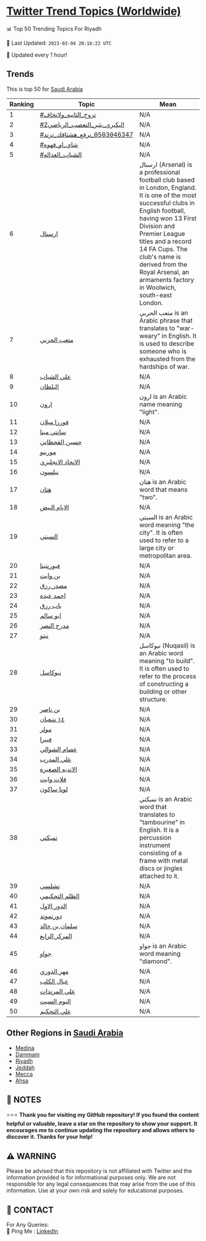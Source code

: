 [Twitter Trend Topics (Worldwide)](https://github.com/ErcinDedeoglu/Twitter-Trend-Topics)
==========


📊 Top 50 Trending Topics For Riyadh

📆 Last Updated: `2023-03-04 20:16:22 UTC`

🔧 Updated every 1 hour!


## Trends

This is top 50 for [Saudi Arabia](</Saudi Arabia>)

| Ranking | Topic | Mean |
| ------- | ------------ | ------------ |
| 1 | [#تزوج_الثانيه_ولاتخاف](http://twitter.com/search?q=%23%d8%aa%d8%b2%d9%88%d8%ac_%d8%a7%d9%84%d8%ab%d8%a7%d9%86%d9%8a%d9%87_%d9%88%d9%84%d8%a7%d8%aa%d8%ae%d8%a7%d9%81) | N/A |
| 2 | [#البكيري_يثير_التعصب_الرياضي2](http://twitter.com/search?q=%23%d8%a7%d9%84%d8%a8%d9%83%d9%8a%d8%b1%d9%8a_%d9%8a%d8%ab%d9%8a%d8%b1_%d8%a7%d9%84%d8%aa%d8%b9%d8%b5%d8%a8_%d8%a7%d9%84%d8%b1%d9%8a%d8%a7%d8%b6%d9%8a2) | N/A |
| 3 | [#نرفع_هشتاقك_ترند_θ5θ3θ46347](http://twitter.com/search?q=%23%d9%86%d8%b1%d9%81%d8%b9_%d9%87%d8%b4%d8%aa%d8%a7%d9%82%d9%83_%d8%aa%d8%b1%d9%86%d8%af_%ce%b85%ce%b83%ce%b846347) | N/A |
| 4 | [#شاي_او_قهوه](http://twitter.com/search?q=%23%d8%b4%d8%a7%d9%8a_%d8%a7%d9%88_%d9%82%d9%87%d9%88%d9%87) | N/A |
| 5 | [#الشباب_العداله](http://twitter.com/search?q=%23%d8%a7%d9%84%d8%b4%d8%a8%d8%a7%d8%a8_%d8%a7%d9%84%d8%b9%d8%af%d8%a7%d9%84%d9%87) | N/A |
| 6 | [ارسنال](http://twitter.com/search?q=%d8%a7%d8%b1%d8%b3%d9%86%d8%a7%d9%84) | ارسنال (Arsenal) is a professional football club based in London, England. It is one of the most successful clubs in English football, having won 13 First Division and Premier League titles and a record 14 FA Cups. The club's name is derived from the Royal Arsenal, an armaments factory in Woolwich, south-east London. |
| 7 | [متعب الحربي](http://twitter.com/search?q=%d9%85%d8%aa%d8%b9%d8%a8+%d8%a7%d9%84%d8%ad%d8%b1%d8%a8%d9%8a) | متعب الحربي is an Arabic phrase that translates to "war-weary" in English. It is used to describe someone who is exhausted from the hardships of war. |
| 8 | [علي الشباب](http://twitter.com/search?q=%d8%b9%d9%84%d9%8a+%d8%a7%d9%84%d8%b4%d8%a8%d8%a7%d8%a8) | N/A |
| 9 | [البلطان](http://twitter.com/search?q=%d8%a7%d9%84%d8%a8%d9%84%d8%b7%d8%a7%d9%86) | N/A |
| 10 | [ارون](http://twitter.com/search?q=%d8%a7%d8%b1%d9%88%d9%86) | ارون is an Arabic name meaning "light". |
| 11 | [فورزا ميلان](http://twitter.com/search?q=%d9%81%d9%88%d8%b1%d8%b2%d8%a7+%d9%85%d9%8a%d9%84%d8%a7%d9%86) | N/A |
| 12 | [سانتي مينا](http://twitter.com/search?q=%d8%b3%d8%a7%d9%86%d8%aa%d9%8a+%d9%85%d9%8a%d9%86%d8%a7) | N/A |
| 13 | [حسين القحطاني](http://twitter.com/search?q=%d8%ad%d8%b3%d9%8a%d9%86+%d8%a7%d9%84%d9%82%d8%ad%d8%b7%d8%a7%d9%86%d9%8a) | N/A |
| 14 | [مورينو](http://twitter.com/search?q=%d9%85%d9%88%d8%b1%d9%8a%d9%86%d9%88) | N/A |
| 15 | [الاتحاد الانجليزي](http://twitter.com/search?q=%d8%a7%d9%84%d8%a7%d8%aa%d8%ad%d8%a7%d8%af+%d8%a7%d9%84%d8%a7%d9%86%d8%ac%d9%84%d9%8a%d8%b2%d9%8a) | N/A |
| 16 | [نيلسون](http://twitter.com/search?q=%d9%86%d9%8a%d9%84%d8%b3%d9%88%d9%86) | N/A |
| 17 | [هتان](http://twitter.com/search?q=%d9%87%d8%aa%d8%a7%d9%86) | هتان is an Arabic word that means "two". |
| 18 | [الايام البيض](http://twitter.com/search?q=%d8%a7%d9%84%d8%a7%d9%8a%d8%a7%d9%85+%d8%a7%d9%84%d8%a8%d9%8a%d8%b6) | N/A |
| 19 | [السيتي](http://twitter.com/search?q=%d8%a7%d9%84%d8%b3%d9%8a%d8%aa%d9%8a) | السيتي is an Arabic word meaning "the city". It is often used to refer to a large city or metropolitan area. |
| 20 | [فيورنتينا](http://twitter.com/search?q=%d9%81%d9%8a%d9%88%d8%b1%d9%86%d8%aa%d9%8a%d9%86%d8%a7) | N/A |
| 21 | [بن وايت](http://twitter.com/search?q=%d8%a8%d9%86+%d9%88%d8%a7%d9%8a%d8%aa) | N/A |
| 22 | [مصدر رزق](http://twitter.com/search?q=%d9%85%d8%b5%d8%af%d8%b1+%d8%b1%d8%b2%d9%82) | N/A |
| 23 | [احمد عبده](http://twitter.com/search?q=%d8%a7%d8%ad%d9%85%d8%af+%d8%b9%d8%a8%d8%af%d9%87) | N/A |
| 24 | [باب رزق](http://twitter.com/search?q=%d8%a8%d8%a7%d8%a8+%d8%b1%d8%b2%d9%82) | N/A |
| 25 | [ابو سالم](http://twitter.com/search?q=%d8%a7%d8%a8%d9%88+%d8%b3%d8%a7%d9%84%d9%85) | N/A |
| 26 | [مدرج النصر](http://twitter.com/search?q=%d9%85%d8%af%d8%b1%d8%ac+%d8%a7%d9%84%d9%86%d8%b5%d8%b1) | N/A |
| 27 | [نيتو](http://twitter.com/search?q=%d9%86%d9%8a%d8%aa%d9%88) | N/A |
| 28 | [نيوكاسل](http://twitter.com/search?q=%d9%86%d9%8a%d9%88%d9%83%d8%a7%d8%b3%d9%84) | نيوكاسل (Nuqasil) is an Arabic word meaning "to build". It is often used to refer to the process of constructing a building or other structure. |
| 29 | [بن ناصر](http://twitter.com/search?q=%d8%a8%d9%86+%d9%86%d8%a7%d8%b5%d8%b1) | N/A |
| 30 | [١٤ شعبان](http://twitter.com/search?q=%d9%a1%d9%a4+%d8%b4%d8%b9%d8%a8%d8%a7%d9%86) | N/A |
| 31 | [مولر](http://twitter.com/search?q=%d9%85%d9%88%d9%84%d8%b1) | N/A |
| 32 | [فييرا](http://twitter.com/search?q=%d9%81%d9%8a%d9%8a%d8%b1%d8%a7) | N/A |
| 33 | [عصام الشوالي](http://twitter.com/search?q=%d8%b9%d8%b5%d8%a7%d9%85+%d8%a7%d9%84%d8%b4%d9%88%d8%a7%d9%84%d9%8a) | N/A |
| 34 | [علي المدرب](http://twitter.com/search?q=%d8%b9%d9%84%d9%8a+%d8%a7%d9%84%d9%85%d8%af%d8%b1%d8%a8) | N/A |
| 35 | [الانديه الصغيره](http://twitter.com/search?q=%d8%a7%d9%84%d8%a7%d9%86%d8%af%d9%8a%d9%87+%d8%a7%d9%84%d8%b5%d8%ba%d9%8a%d8%b1%d9%87) | N/A |
| 36 | [فلات وايت](http://twitter.com/search?q=%d9%81%d9%84%d8%a7%d8%aa+%d9%88%d8%a7%d9%8a%d8%aa) | N/A |
| 37 | [لونا ساكون](http://twitter.com/search?q=%d9%84%d9%88%d9%86%d8%a7+%d8%b3%d8%a7%d9%83%d9%88%d9%86) | N/A |
| 38 | [تمبكتي](http://twitter.com/search?q=%d8%aa%d9%85%d8%a8%d9%83%d8%aa%d9%8a) | تمبكتي is an Arabic word that translates to "tambourine" in English. It is a percussion instrument consisting of a frame with metal discs or jingles attached to it. |
| 39 | [تشلسي](http://twitter.com/search?q=%d8%aa%d8%b4%d9%84%d8%b3%d9%8a) | N/A |
| 40 | [الظلم التحكيمي](http://twitter.com/search?q=%d8%a7%d9%84%d8%b8%d9%84%d9%85+%d8%a7%d9%84%d8%aa%d8%ad%d9%83%d9%8a%d9%85%d9%8a) | N/A |
| 41 | [الدور الاول](http://twitter.com/search?q=%d8%a7%d9%84%d8%af%d9%88%d8%b1+%d8%a7%d9%84%d8%a7%d9%88%d9%84) | N/A |
| 42 | [دورتموند](http://twitter.com/search?q=%d8%af%d9%88%d8%b1%d8%aa%d9%85%d9%88%d9%86%d8%af) | N/A |
| 43 | [سلمان بن خالد](http://twitter.com/search?q=%d8%b3%d9%84%d9%85%d8%a7%d9%86+%d8%a8%d9%86+%d8%ae%d8%a7%d9%84%d8%af) | N/A |
| 44 | [المركز الرابع](http://twitter.com/search?q=%d8%a7%d9%84%d9%85%d8%b1%d9%83%d8%b2+%d8%a7%d9%84%d8%b1%d8%a7%d8%a8%d8%b9) | N/A |
| 45 | [جواو](http://twitter.com/search?q=%d8%ac%d9%88%d8%a7%d9%88) | جواو is an Arabic word meaning "diamond". |
| 46 | [مهر الدوري](http://twitter.com/search?q=%d9%85%d9%87%d8%b1+%d8%a7%d9%84%d8%af%d9%88%d8%b1%d9%8a) | N/A |
| 47 | [عيال الكلب](http://twitter.com/search?q=%d8%b9%d9%8a%d8%a7%d9%84+%d8%a7%d9%84%d9%83%d9%84%d8%a8) | N/A |
| 48 | [علي المرتدات](http://twitter.com/search?q=%d8%b9%d9%84%d9%8a+%d8%a7%d9%84%d9%85%d8%b1%d8%aa%d8%af%d8%a7%d8%aa) | N/A |
| 49 | [اليوم السبت](http://twitter.com/search?q=%d8%a7%d9%84%d9%8a%d9%88%d9%85+%d8%a7%d9%84%d8%b3%d8%a8%d8%aa) | N/A |
| 50 | [علي التحكيم](http://twitter.com/search?q=%d8%b9%d9%84%d9%8a+%d8%a7%d9%84%d8%aa%d8%ad%d9%83%d9%8a%d9%85) | N/A |



## Other Regions in [Saudi Arabia](</Saudi Arabia>)

* [Medina](</Saudi Arabia/Medina.md>)
* [Dammam](</Saudi Arabia/Dammam.md>)
* [Riyadh](</Saudi Arabia/Riyadh.md>)
* [Jeddah](</Saudi Arabia/Jeddah.md>)
* [Mecca](</Saudi Arabia/Mecca.md>)
* [Ahsa](</Saudi Arabia/Ahsa.md>)



## 📝 NOTES

⭐⭐⭐ **Thank you for visiting my GitHub repository! If you found the content helpful or valuable, leave a star on the repository to show your support. It encourages me to continue updating the repository and allows others to discover it. Thanks for your help!**


## ⚠️ WARNING

Please be advised that this repository is not affiliated with Twitter and the information provided is for informational purposes only. We are not responsible for any legal consequences that may arise from the use of this information. Use at your own risk and solely for educational purposes.


## 📨 CONTACT

 For Any Queries:  
            🏓 Ping Me : [LinkedIn](https://www.linkedin.com/in/ercindedeoglu/)
